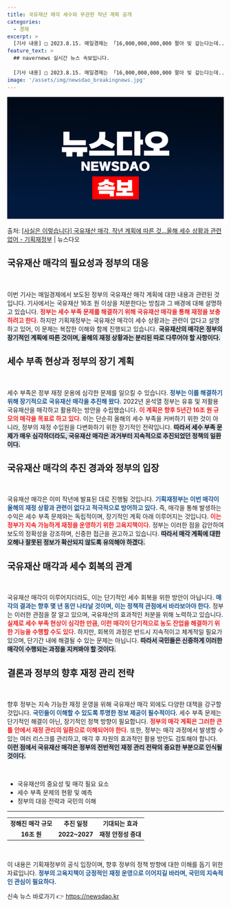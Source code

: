 ```yaml
---
title: 국유재산 매각 세수와 무관한 작년 계획 공개
categories:
  - 경제
excerpt: >
  [기사 내용] □ 2023.8.15. 매일경제는 「16,000,000,000,000 팔아 빚 갚는다는데...…
feature_text: >
  ## navernews 실시간 뉴스 속보입니다.

  [기사 내용] □ 2023.8.15. 매일경제는 「16,000,000,000,000 팔아 빚 갚는다는데...…
image: '/assets/img/newsdao_breakingnews.jpg'
---
```


![뉴스다오 속보](/assets/img/newsdao_breakingnews.jpg)

<p>출처: <a href="https://newsdao.kr/1619" rel="dofollow">[사실은 이렇습니다] 국유재산 매각, 작년 계획에 따른 것…올해 세수 상황과 관련 없어 - 기획재정부</a> | 뉴스다오</p>

<h2 data-ke-size="size26">국유재산 매각의 필요성과 정부의 대응</h2>

<p data-ke-size="size16">&nbsp;</p> 

이번 기사는 매일경제에서 보도된 정부의 국유재산 매각 계획에 대한 내용과 관련된 것입니다. 기사에서는 국유재산 16조 원 이상을 처분한다는 방침과 그 배경에 대해 설명하고 있습니다. <b><span style="color: #ee2323;">정부는 세수 부족 문제를 해결하기 위해 국유재산 매각을 통해 재정을 보충하려고 한다.</span></b> 하지만 기획재정부는 국유재산 매각이 세수 상황과는 관련이 없다고 설명하고 있어, 이 문제는 복잡한 이해와 함께 진행되고 있습니다. <b><span style="background-color: #21538527;">국유재산의 매각은 정부의 장기적인 계획에 따른 것이며, 올해의 재정 상황과는 분리된 따로 다루어야 할 사항이다.</span></b> 

<h2 data-ke-size="size26">세수 부족 현상과 정부의 장기 계획</h2>

<p data-ke-size="size16">&nbsp;</p>

세수 부족은 정부 재정 운용에 심각한 문제를 일으킬 수 있습니다. <b><span style="color: #1a5490;">정부는 이를 해결하기 위해 장기적으로 국유재산 매각을 추진해 왔다.</span></b> 2022년 윤석열 정부는 유휴 및 저활용 국유재산을 매각하고 활용하는 방안을 수립했습니다. <b><span style="color: #ee2323;">이 계획은 향후 5년간 16조 원 규모의 매각을 목표로 하고 있다.</span></b> 이는 단순히 올해의 세수 부족을 커버하기 위한 것이 아니라, 정부의 재정 수입원을 다변화하기 위한 장기적인 전략입니다. <b><span style="background-color: #21538527;">따라서 세수 부족 문제가 매우 심각하더라도, 국유재산 매각은 과거부터 지속적으로 추진되었던 정책의 일환이다.</span></b>

<h2 data-ke-size="size26">국유재산 매각의 추진 경과와 정부의 입장</h2>

<p data-ke-size="size16">&nbsp;</p>

국유재산 매각은 이미 작년에 발표된 대로 진행될 것입니다. <b><span style="color: #1a5490;">기획재정부는 이번 매각이 올해의 재정 상황과 관련이 없다고 적극적으로 방어하고 있다.</span></b> 즉, 매각을 통해 발생하는 수익은 세수 부족 문제와는 독립적이며, 장기적인 계획 아래 이루어지는 것입니다. <b><span style="color: #ee2323;">이는 정부가 지속 가능하게 재정을 운영하기 위한 고육지책이다.</span></b> 정부는 이러한 점을 감안하여 보도의 정확성을 강조하며, 신중한 접근을 권고하고 있습니다. <b><span style="background-color: #21538527;">따라서 매각 계획에 대한 오해나 잘못된 정보가 확산되지 않도록 유의해야 하겠다.</span></b>

<h2 data-ke-size="size26">국유재산 매각과 세수 회복의 관계</h2>

<p data-ke-size="size16">&nbsp;</p>

국유재산 매각이 이루어지더라도, 이는 단기적인 세수 회복을 위한 방안이 아닙니다. <b><span style="color: #1a5490;">매각의 결과는 향후 몇 년 동안 나타날 것이며, 이는 정책적 관점에서 바라보아야 한다.</span></b> 정부는 이러한 관점을 잘 알고 있으며, 국유재산의 효과적인 처분을 위해 노력하고 있습니다. <b><span style="color: #ee2323;">실제로 세수 부족 현상이 심각한 만큼, 이런 매각이 단기적으로 농도 잔업을 해결하기 위한 기능을 수행할 수도 있다.</span></b> 하지만, 회복의 과정은 반드시 지속적이고 체계적일 필요가 있으며, 단기간 내에 해결될 수 있는 문제는 아닙니다. <b><span style="background-color: #21538527;">따라서 국민들은 신중하게 이러한 매각이 수행되는 과정을 지켜봐야 할 것이다.</span></b>

<h2 data-ke-size="size26">결론과 정부의 향후 재정 관리 전략</h2>

<p data-ke-size="size16">&nbsp;</p>

향후 정부는 지속 가능한 재정 운영을 위해 국유재산 매각 외에도 다양한 대책을 강구할 것입니다. <b><span style="color: #1a5490;">국민들이 이해할 수 있도록 투명한 정보 제공이 필수적이다.</span></b> 세수 부족 문제는 단기적인 해결이 아닌, 장기적인 정책 방향이 필요합니다. <b><span style="color: #ee2323;">정부의 매각 계획은 그러한 큰 틀 안에서 재정 관리의 일환으로 이해되어야 한다.</span></b> 또한, 정부는 매각 과정에서 발생할 수 있는 여러 리스크를 관리하고, 매각 후 자원의 효과적인 활용 방안도 검토해야 합니다. <b><span style="background-color: #21538527;">이런 점에서 국유재산 매각은 정부의 전반적인 재정 관리 전략의 중요한 부분으로 인식될 것이다.</span></b> 

<p data-ke-size="size16">&nbsp;</p>

<ul>
    <li>국유재산의 중요성 및 매각 필요 요소</li>
    <li>세수 부족 문제의 현황 및 예측</li>
    <li>정부의 대응 전략과 국민의 이해</li>
</ul>

<hr>

<table style="width: 100%; border-collapse: collapse;">
    <tr>
        <td style="text-align: center; height: 17px;"><b>정해진 매각 규모</b></td>
        <td style="text-align: center; height: 17px;"><b>추진 일정</b></td>
        <td style="text-align: center; height: 17px;"><b>기대되는 효과</b></td>
    </tr>
    <tr>
        <td style="text-align: center; height: 17px;"><b>16조 원</b></td>
        <td style="text-align: center; height: 17px;"><b>2022~2027</b></td>
        <td style="text-align: center; height: 17px;"><b>재정 안정성 증대</b></td>
    </tr>
</table>

<p data-ke-size="size16">&nbsp;</p> 

이 내용은 기획재정부의 공식 입장이며, 향후 정부의 정책 방향에 대한 이해를 돕기 위한 자료입니다. <b><span style="color: #1a5490;">정부의 고육지책이 긍정적인 재정 운영으로 이어지길 바라며, 국민의 지속적인 관심이 필요하다.</span></b> 

신속 뉴스 바로가기 👉 <a href="https://newsdao.kr" rel="dofollow">https://newsdao.kr</a>


